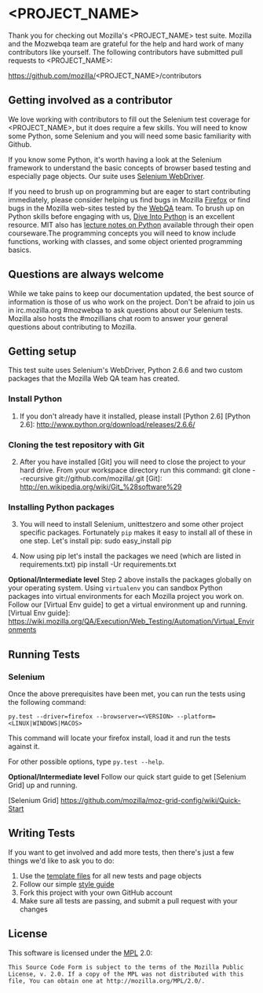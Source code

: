 <PROJECT_NAME>
=====================
Thank you for checking out Mozilla's <PROJECT_NAME> test suite. Mozilla and the Mozwebqa team are grateful for the help and hard work of many contributors like yourself.
The following contributors have submitted pull requests to <PROJECT_NAME>:

https://github.com/mozilla/<PROJECT_NAME>/contributors

Getting involved as a contributor
------------------------------------------
We love working with contributors to fill out the Selenium test coverage for <PROJECT_NAME>, but it does require a few skills. You will need to know some Python, some Selenium and you will need some basic familiarity with Github.

If you know some Python, it's worth having a look at the Selenium framework to understand the basic concepts of browser based testing and especially page objects. Our suite uses [Selenium WebDriver][webdriver].

If you need to brush up on programming but are eager to start contributing immediately, please consider helping us find bugs in Mozilla [Firefox][firefox] or find bugs in the Mozilla web-sites tested by the [WebQA][webqa] team. To brush up on Python skills before engaging with us, [Dive Into Python][dive] is an excellent resource. MIT also has [lecture notes on Python][mit] available through their open courseware.The programming concepts you will need to know include functions, working with classes, and some object oriented programming basics. 

[mit]: http://ocw.mit.edu/courses/electrical-engineering-and-computer-science/6-189-a-gentle-introduction-to-programming-using-python-january-iap-2011/
[dive]: http://www.diveintopython.net/toc/index.html
[webqa]: http://quality.mozilla.org/teams/web-qa/
[firefox]: http://quality.mozilla.org/teams/desktop-firefox/
[webdriver]: http://seleniumhq.org/docs/03_webdriver.html

Questions are always welcome
----------------------------
While we take pains to keep our documentation updated, the best source of information is those of us who work on the project.  Don't be afraid to join us in irc.mozilla.org #mozwebqa to ask questions about our Selenium tests.  Mozilla also hosts the #mozillians chat room to answer your general questions about contributing to Mozilla.

[mozwebqa]:http://02.chat.mibbit.com/?server=irc.mozilla.org&channel=#mozwebqa
[mozillians]:http://02.chat.mibbit.com/?server=irc.mozilla.org&channel=#mozillians

Getting setup
-------------
This test suite uses Selenium's WebDriver, Python 2.6.6 and two custom packages
that the Mozilla Web QA team has created.

### Install Python
1. If you don't already have it installed, please install [Python 2.6]
[Python 2.6]: http://www.python.org/download/releases/2.6.6/

### Cloning the test repository with Git

2. After you have installed [Git] you will need to close the project to your hard drive. From your workspace directory run this command:
    git clone --recursive git://github.com/mozilla/<project>.git
[Git]: http://en.wikipedia.org/wiki/Git_%28software%29

### Installing Python packages
3. You will need to install Selenium, unittestzero and some other project specific packages. Fortunately `pip` makes it easy to install all of these in one step. Let's install pip:
    sudo easy_install pip
    
4. Now using pip let's install the packages we need (which are listed in requirements.txt)
    pip install -Ur requirements.txt    

__Optional/Intermediate level__
Step 2 above installs the packages globally on your operating system. Using `virtualenv` you can sandbox Python packages into virtual environments for each Mozilla project you work on. Follow our [Virtual Env guide] to get a virtual environment up and running.
[Virtual Env guide]: https://wiki.mozilla.org/QA/Execution/Web_Testing/Automation/Virtual_Environments

Running Tests
-------------

### Selenium
Once the above prerequisites have been met, you can run the tests using the
following command:

    py.test --driver=firefox --browserver=<VERSION> --platform=<LINUX|WINDOWS|MACOS>

This command will locate your firefox install, load it and run the tests against it.

For other possible options, type `py.test --help`.

__Optional/Intermediate level__
Follow our quick start guide to get [Selenium Grid] up and running.

[Selenium Grid] https://github.com/mozilla/moz-grid-config/wiki/Quick-Start

Writing Tests
-------------
If you want to get involved and add more tests, then there's just a few things
we'd like to ask you to do:

1. Use the [template files][GitHub Templates] for all new tests and page objects
2. Follow our simple [style guide][Style Guide]
3. Fork this project with your own GitHub account
4. Make sure all tests are passing, and submit a pull request with your changes

[GitHub Templates]: https://github.com/mozilla/mozwebqa-test-templates
[Style Guide]: https://wiki.mozilla.org/QA/Execution/Web_Testing/Docs/Automation/StyleGuide

License
-------
This software is licensed under the [MPL] 2.0:

    This Source Code Form is subject to the terms of the Mozilla Public
    License, v. 2.0. If a copy of the MPL was not distributed with this
    file, You can obtain one at http://mozilla.org/MPL/2.0/.

[MPL]: http://www.mozilla.org/MPL/2.0/
